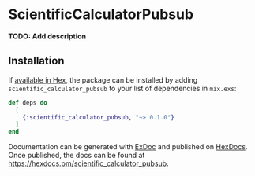 # ScientificCalculatorPubsub

**TODO: Add description**

## Installation

If [available in Hex](https://hex.pm/docs/publish), the package can be installed
by adding `scientific_calculator_pubsub` to your list of dependencies in `mix.exs`:

```elixir
def deps do
  [
    {:scientific_calculator_pubsub, "~> 0.1.0"}
  ]
end
```

Documentation can be generated with [ExDoc](https://github.com/elixir-lang/ex_doc)
and published on [HexDocs](https://hexdocs.pm). Once published, the docs can
be found at <https://hexdocs.pm/scientific_calculator_pubsub>.

